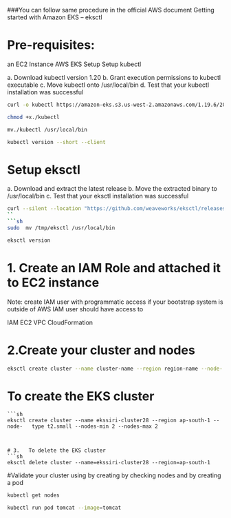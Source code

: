 ###You can follow same procedure in the official AWS document Getting started with Amazon EKS – eksctl
# Pre-requisites:

an EC2 Instance
AWS EKS Setup
Setup kubectl

a. Download kubectl version 1.20
b. Grant execution permissions to kubectl executable
c. Move kubectl onto /usr/local/bin
d. Test that your kubectl installation was successful

```sh
curl -o kubectl https://amazon-eks.s3.us-west-2.amazonaws.com/1.19.6/2021-01-05/bin/linux/amd64/kubectl
```
```sh
chmod +x./kubectl
```
```sh
mv./kubectl /usr/local/bin 
```
```sh
kubectl version --short --client
```
# Setup eksctl
a. Download and extract the latest release
b. Move the extracted binary to /usr/local/bin
c. Test that your eksctl installation was successful
```sh
curl --silent --location "https://github.com/weaveworks/eksctl/releases/latest/download/eksctl_$(uname -s)_amd64.tar.gz" | tar xz -C /tmp
``
```sh
sudo  mv /tmp/eksctl /usr/local/bin
```
```sh
eksctl version
```
# 1.	Create an IAM Role and attached it to EC2 instance
Note: create IAM user with programmatic access if your bootstrap system is outside of AWS
IAM user should have access to

IAM
EC2
VPC
CloudFormation
# 2.Create your cluster and nodes
```sh
eksctl create cluster --name cluster-name --region region-name --node-        type instance-type --nodes-min 2 --nodes-max 2  
```

   #   To create the EKS cluster

    ```sh
    eksctl create cluster --name ekssiri-cluster28 --region ap-south-1 --node-   type t2.small --nodes-min 2 --nodes-max 2
```
 
 
# 3.   To delete the EKS cluster
```sh
eksctl delete cluster --name=ekssiri-cluster28 --region=ap-south-1
```
#Validate your cluster using by creating by checking nodes and by creating a pod
```sh
kubectl get nodes
```
```sh
kubectl run pod tomcat --image=tomcat 
```  
